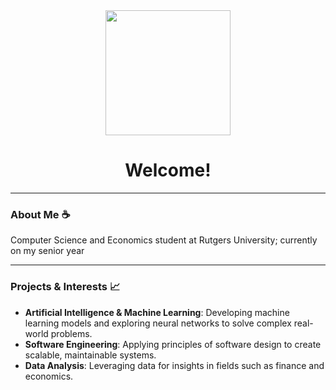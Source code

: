 <div id="column" align="center">
  <img src="https://lh3.googleusercontent.com/-7WvbLdb1ItCPeEJBvAUz0rWt2UnlgLJDvmivKdG-sVRJecEo7NuR7gpULdaNvZWJbCaQwwTNtW3HLNuT2-y273AmTOctBz9IetO=w600" width="200"/>
</div>

<div id="column" align="center">
  <h1>Welcome!</h1>
</div>

---

### About Me :coffee:

Computer Science and Economics student at Rutgers University; currently on my senior year

---

### Projects & Interests :chart_with_upwards_trend:

- **Artificial Intelligence & Machine Learning**: Developing machine learning models and exploring neural networks to solve complex real-world problems.
- **Software Engineering**: Applying principles of software design to create scalable, maintainable systems.
- **Data Analysis**: Leveraging data for insights in fields such as finance and economics.


<!--
**byrongomezjr/byrongomezjr** is a ✨ _special_ ✨ repository because its `README.md` (this file) appears on your GitHub profile.
-->
